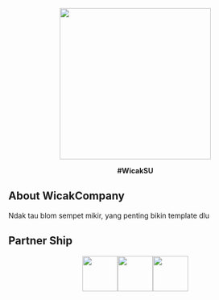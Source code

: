 <p align="center"><a href="#" target="_blank"><img src="https://wicak-bukan-joki.000webhostapp.com/img/wicakcompany.jpg" width="300"></a></p>

<strong><p align="center">#WicakSU</p></strong>

## About WicakCompany

Ndak tau blom sempet mikir, yang penting bikin template dlu

## Partner Ship
<p align="center"><img src="https://wicak-bukan-joki.000webhostapp.com/img/akang.jpg" alt="" width="70" height="70"><img src="https://wicak-bukan-joki.000webhostapp.com/img/flash.jpg" alt="" width="70" height="70"><img src="https://wicak-bukan-joki.000webhostapp.com/img/jek.jpg" alt="" width="70" height="70"></p>
